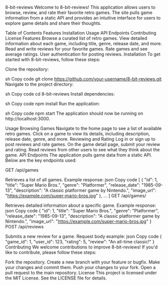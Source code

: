 8-bit-reviews
Welcome to 8-bit-reviews! This application allows users to browse, review, and rate their favorite retro games. The site pulls game information from a static API and provides an intuitive interface for users to explore game details and share their thoughts.

Table of Contents
Features
Installation
Usage
API Endpoints
Contributing
License
Features
Browse a curated list of retro games.
View detailed information about each game, including title, genre, release date, and more.
Read and write reviews for your favorite games.
Rate games and see average ratings.
User authentication for posting reviews.
Installation
To get started with 8-bit-reviews, follow these steps:

Clone the repository:

sh
Copy code
git clone https://github.com/your-username/8-bit-reviews.git
Navigate to the project directory:

sh
Copy code
cd 8-bit-reviews
Install dependencies:

sh
Copy code
npm install
Run the application:

sh
Copy code
npm start
The application should now be running on http://localhost:3000.

Usage
Browsing Games
Navigate to the home page to see a list of available retro games.
Click on a game to view its details, including description, release date, genre, and more.
Reviewing and Rating
Log in or sign up to post reviews and rate games.
On the game detail page, submit your review and rating.
Read reviews from other users to see what they think about the game.
API Endpoints
The application pulls game data from a static API. Below are the key endpoints used:

GET /api/games

Retrieves a list of all games.
Example response:
json
Copy code
[
  {
    "id": 1,
    "title": "Super Mario Bros.",
    "genre": "Platformer",
    "release_date": "1985-09-13",
    "description": "A classic platformer game by Nintendo.",
    "image_url": "https://example.com/super-mario-bros.jpg"
  },
  ...
]
GET /api/games/

Retrieves detailed information about a specific game.
Example response:
json
Copy code
{
  "id": 1,
  "title": "Super Mario Bros.",
  "genre": "Platformer",
  "release_date": "1985-09-13",
  "description": "A classic platformer game by Nintendo.",
  "image_url": "https://example.com/super-mario-bros.jpg"
}
POST /api/reviews

Submits a new review for a game.
Request body example:
json
Copy code
{
  "game_id": 1,
  "user_id": 123,
  "rating": 5,
  "review": "An all-time classic!"
}
Contributing
We welcome contributions to improve 8-bit-reviews! If you'd like to contribute, please follow these steps:

Fork the repository.
Create a new branch with your feature or bugfix.
Make your changes and commit them.
Push your changes to your fork.
Open a pull request to the main repository.
License
This project is licensed under the MIT License. See the LICENSE file for details.
